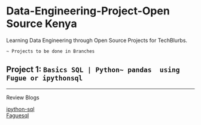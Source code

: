 # Data-Engineering-Project-Open Source Kenya

Learning Data Engineering through Open Source Projects for TechBlurbs. 

`~ Projects to be done in Branches`

## Project 1: `Basics SQL | Python~ pandas  using Fugue or ipythonsql`
---


Review Blogs 

[ipython-sql](https://github.com/catherinedevlin/ipython-sql)
<br>
[Faguesql](https://fugue-tutorials.readthedocs.io/tutorials/fugue_sql/syntax.html)
